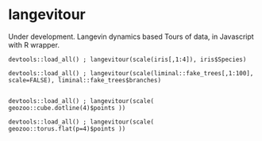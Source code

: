 # langevitour
Under development. Langevin dynamics based Tours of data, in Javascript with R wrapper.

```
devtools::load_all() ; langevitour(scale(iris[,1:4]), iris$Species)

devtools::load_all() ; langevitour(scale(liminal::fake_trees[,1:100], scale=FALSE), liminal::fake_trees$branches)


devtools::load_all() ; langevitour(scale( geozoo::cube.dotline(4)$points ))

devtools::load_all() ; langevitour(scale( geozoo::torus.flat(p=4)$points ))
```

